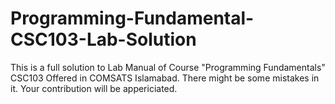 # Programming-Fundamental-CSC103-Lab-Solution
This is a full solution to Lab Manual of Course "Programming Fundamentals" CSC103 Offered in COMSATS Islamabad. There might be some mistakes in it. Your contribution will be appericiated.
